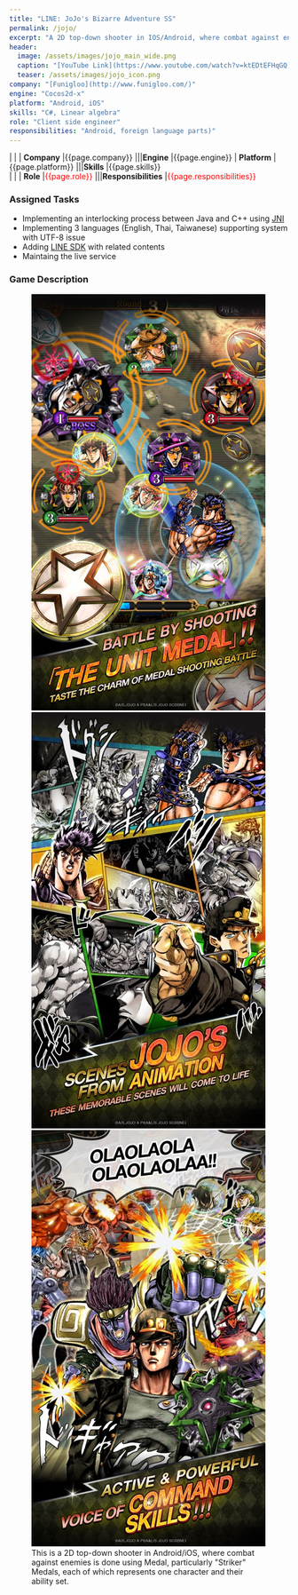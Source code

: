 ```yaml
---
title: "LINE: JoJo's Bizarre Adventure SS"
permalink: /jojo/
excerpt: "A 2D top-down shooter in IOS/Android, where combat against enemies is done using Medal."
header:
  image: /assets/images/jojo_main_wide.png
  caption: "[YouTube Link](https://www.youtube.com/watch?v=ktEDtEFHqGQ)"
  teaser: /assets/images/jojo_icon.png
company: "[Funigloo](http://www.funigloo.com/)"
engine: "Cocos2d-x"
platform: "Android, iOS"
skills: "C#, Linear algebra"
role: "Client side engineer"
responsibilities: "Android, foreign language parts)"
---
```


| |
| **Company**	|{{page.company}}								|||**Engine**			|{{page.engine}}
| **Platform**	|{{page.platform}}								|||**Skills**			|{{page.skills}}	
| |
| **Role**		|<span style="color:red">{{page.role}}</span>	|||**Responsibilities**	|<span style="color:red">{{page.responsibilities}}</span>

### Assigned Tasks
 - Implementing an interlocking process between Java and C++ using [JNI](https://docs.oracle.com/javase/7/docs/technotes/guides/jni/)
 - Implementing 3 languages (English, Thai, Taiwanese) supporting system with UTF-8 issue
 - Adding [LINE SDK](https://developers.line.biz/en/) with related contents
 - Maintaing the live service

### Game Description
<figure class="third">
	<img src="/assets/images/jojo_desc_1.jpeg">
	<img src="/assets/images/jojo_desc_2.jpeg">
	<img src="/assets/images/jojo_desc_3.jpeg">
	<figcaption>This is a 2D top-down shooter in Android/iOS, where combat against enemies is done using Medal, particularly "Striker" Medals, each of which represents one character and their ability set.</figcaption>
</figure>